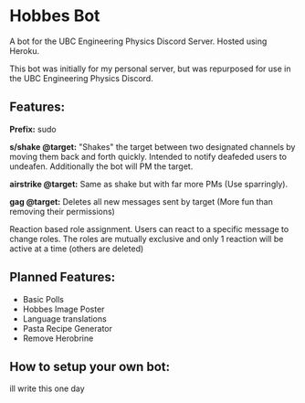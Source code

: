 # Hobbes Bot
A bot for the UBC Engineering Physics Discord Server. Hosted using Heroku.

This bot was initially for my personal server, but was repurposed for use in the UBC Engineering Physics Discord.

## Features:
__Prefix:__ sudo <command> 

__s/shake @target:__ "Shakes" the target between two designated channels by moving them back and forth quickly. Intended to notify deafeded users
to undeafen. Additionally the bot will PM the target.

__airstrike @target:__ Same as shake but with far more PMs (Use sparringly).

__gag @target:__ Deletes all new messages sent by target (More fun than removing their permissions)

Reaction based role assignment. Users can react to a specific message to change roles. The roles are mutually exclusive and only 1 reaction will be active at a time (others are deleted)

## Planned Features:
- Basic Polls
- Hobbes Image Poster
- Language translations
- Pasta Recipe Generator
- Remove Herobrine

## How to setup your own bot:
ill write this one day
